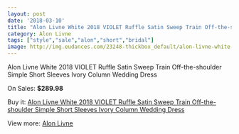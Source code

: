 ```yaml
---
layout: post
date: '2018-03-10'
title: "Alon Livne White 2018 VIOLET Ruffle Satin Sweep Train Off-the-shoulder Simple Short Sleeves Ivory Column Wedding Dress"
category: Alon Livne
tags: ["style","sale","alon","short","bridal"]
image: http://img.eudances.com/23248-thickbox_default/alon-livne-white-2018-violet-ruffle-satin-sweep-train-off-the-shoulder-simple-short-sleeves-ivory-column-wedding-dress.jpg
---
```

Alon Livne White 2018 VIOLET Ruffle Satin Sweep Train Off-the-shoulder Simple Short Sleeves Ivory Column Wedding Dress

On Sales: **$289.98**
<a href="https://www.eudances.com/en/alon-livne/7483-alon-livne-white-2018-violet-ruffle-satin-sweep-train-off-the-shoulder-simple-short-sleeves-ivory-column-wedding-dress.html"><amp-img layout="responsive" width="600" height="600" src="//img.eudances.com/23248-thickbox_default/alon-livne-white-2018-violet-ruffle-satin-sweep-train-off-the-shoulder-simple-short-sleeves-ivory-column-wedding-dress.jpg" alt="Alon Livne White 2018 VIOLET Ruffle Satin Sweep Train Off-the-shoulder Simple Short Sleeves Ivory Column Wedding Dress 0" /></a>
<a href="https://www.eudances.com/en/alon-livne/7483-alon-livne-white-2018-violet-ruffle-satin-sweep-train-off-the-shoulder-simple-short-sleeves-ivory-column-wedding-dress.html"><amp-img layout="responsive" width="600" height="600" src="//img.eudances.com/23250-thickbox_default/alon-livne-white-2018-violet-ruffle-satin-sweep-train-off-the-shoulder-simple-short-sleeves-ivory-column-wedding-dress.jpg" alt="Alon Livne White 2018 VIOLET Ruffle Satin Sweep Train Off-the-shoulder Simple Short Sleeves Ivory Column Wedding Dress 1" /></a>
<a href="https://www.eudances.com/en/alon-livne/7483-alon-livne-white-2018-violet-ruffle-satin-sweep-train-off-the-shoulder-simple-short-sleeves-ivory-column-wedding-dress.html"><amp-img layout="responsive" width="600" height="600" src="//img.eudances.com/23249-thickbox_default/alon-livne-white-2018-violet-ruffle-satin-sweep-train-off-the-shoulder-simple-short-sleeves-ivory-column-wedding-dress.jpg" alt="Alon Livne White 2018 VIOLET Ruffle Satin Sweep Train Off-the-shoulder Simple Short Sleeves Ivory Column Wedding Dress 2" /></a>

Buy it: [Alon Livne White 2018 VIOLET Ruffle Satin Sweep Train Off-the-shoulder Simple Short Sleeves Ivory Column Wedding Dress](https://www.eudances.com/en/alon-livne/7483-alon-livne-white-2018-violet-ruffle-satin-sweep-train-off-the-shoulder-simple-short-sleeves-ivory-column-wedding-dress.html "Alon Livne White 2018 VIOLET Ruffle Satin Sweep Train Off-the-shoulder Simple Short Sleeves Ivory Column Wedding Dress")

View more: [Alon Livne](https://www.eudances.com/en/116-alon-livne "Alon Livne")
